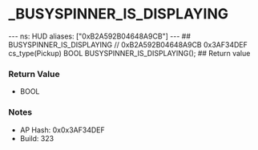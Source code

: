 # _BUSYSPINNER_IS_DISPLAYING

--- ns: HUD aliases: ["0xB2A592B04648A9CB"] --- ## BUSYSPINNER_IS_DISPLAYING  // 0xB2A592B04648A9CB 0x3AF34DEF cs_type(Pickup) BOOL BUSYSPINNER_IS_DISPLAYING();  ## Return value

### Return Value
* BOOL

### Notes
* AP Hash: 0x0x3AF34DEF
* Build: 323

